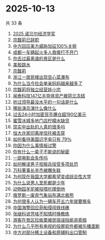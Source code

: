 # 2025-10-13

共 33 条

<!-- BEGIN ZHIHUSEARCH -->
<!-- 最后更新时间 Mon Oct 13 2025 19:14:59 GMT+0800 (China Standard Time) -->

1. [2025 诺贝尔经济学奖](https://www.zhihu.com/search?q=2025%20%E8%AF%BA%E8%B4%9D%E5%B0%94%E7%BB%8F%E6%B5%8E%E5%AD%A6%E5%A5%96)
1. [宗馥莉已辞职](https://www.zhihu.com/search?q=%E5%AE%97%E9%A6%A5%E8%8E%89%E5%B7%B2%E8%BE%9E%E8%81%8C)
1. [中方回应美方威胁加征100%关税](https://www.zhihu.com/search?q=%E4%B8%AD%E6%96%B9%E5%9B%9E%E5%BA%94%E7%BE%8E%E6%96%B9%E5%A8%81%E8%83%81%E5%8A%A0%E5%BE%81100%25%E5%85%B3%E7%A8%8E)
1. [成都一车辆起火多人救援打不开门](https://www.zhihu.com/search?q=%E6%88%90%E9%83%BD%E4%B8%80%E8%BD%A6%E8%BE%86%E8%B5%B7%E7%81%AB%E5%A4%9A%E4%BA%BA%E6%95%91%E6%8F%B4%E6%89%93%E4%B8%8D%E5%BC%80%E9%97%A8)
1. [你去过最离谱的景区是什么](https://www.zhihu.com/search?q=%E4%BD%A0%E5%8E%BB%E8%BF%87%E6%9C%80%E7%A6%BB%E8%B0%B1%E7%9A%84%E6%99%AF%E5%8C%BA%E6%98%AF%E4%BB%80%E4%B9%88)
1. [美股跳水](https://www.zhihu.com/search?q=%E7%BE%8E%E8%82%A1%E8%B7%B3%E6%B0%B4)
1. [宗馥莉](https://www.zhihu.com/search?q=%E5%AE%97%E9%A6%A5%E8%8E%89)
1. [浙江一居民楼出现空心菜瀑布](https://www.zhihu.com/search?q=%E6%B5%99%E6%B1%9F%E4%B8%80%E5%B1%85%E6%B0%91%E6%A5%BC%E5%87%BA%E7%8E%B0%E7%A9%BA%E5%BF%83%E8%8F%9C%E7%80%91%E5%B8%83)
1. [为什么当今社会单亲妈妈越来越多了](https://www.zhihu.com/search?q=%E4%B8%BA%E4%BB%80%E4%B9%88%E5%BD%93%E4%BB%8A%E7%A4%BE%E4%BC%9A%E5%8D%95%E4%BA%B2%E5%A6%88%E5%A6%88%E8%B6%8A%E6%9D%A5%E8%B6%8A%E5%A4%9A%E4%BA%86)
1. [宗馥莉将独立经营娃小宗](https://www.zhihu.com/search?q=%E5%AE%97%E9%A6%A5%E8%8E%89%E5%B0%86%E7%8B%AC%E7%AB%8B%E7%BB%8F%E8%90%A5%E5%A8%83%E5%B0%8F%E5%AE%97)
1. [闻泰科技147亿半导体资产被荷兰冻结](https://www.zhihu.com/search?q=%E9%97%BB%E6%B3%B0%E7%A7%91%E6%8A%80147%E4%BA%BF%E5%8D%8A%E5%AF%BC%E4%BD%93%E8%B5%84%E4%BA%A7%E8%A2%AB%E8%8D%B7%E5%85%B0%E5%86%BB%E7%BB%93)
1. [听过领导最没水平的一句话是什么](https://www.zhihu.com/search?q=%E5%90%AC%E8%BF%87%E9%A2%86%E5%AF%BC%E6%9C%80%E6%B2%A1%E6%B0%B4%E5%B9%B3%E7%9A%84%E4%B8%80%E5%8F%A5%E8%AF%9D%E6%98%AF%E4%BB%80%E4%B9%88)
1. [哪些演员演什么像什么](https://www.zhihu.com/search?q=%E5%93%AA%E4%BA%9B%E6%BC%94%E5%91%98%E6%BC%94%E4%BB%80%E4%B9%88%E5%83%8F%E4%BB%80%E4%B9%88)
1. [过去24小时加密货币爆仓超190亿美元](https://www.zhihu.com/search?q=%E8%BF%87%E5%8E%BB24%E5%B0%8F%E6%97%B6%E5%8A%A0%E5%AF%86%E8%B4%A7%E5%B8%81%E7%88%86%E4%BB%93%E8%B6%85190%E4%BA%BF%E7%BE%8E%E5%85%83)
1. [蜜雪冰城多地门店柠檬水缺货](https://www.zhihu.com/search?q=%E8%9C%9C%E9%9B%AA%E5%86%B0%E5%9F%8E%E5%A4%9A%E5%9C%B0%E9%97%A8%E5%BA%97%E6%9F%A0%E6%AA%AC%E6%B0%B4%E7%BC%BA%E8%B4%A7)
1. [现实中出轨的人真的很多吗](https://www.zhihu.com/search?q=%E7%8E%B0%E5%AE%9E%E4%B8%AD%E5%87%BA%E8%BD%A8%E7%9A%84%E4%BA%BA%E7%9C%9F%E7%9A%84%E5%BE%88%E5%A4%9A%E5%90%97)
1. [恒大许家印离岸信托被击穿](https://www.zhihu.com/search?q=%E6%81%92%E5%A4%A7%E8%AE%B8%E5%AE%B6%E5%8D%B0%E7%A6%BB%E5%B2%B8%E4%BF%A1%E6%89%98%E8%A2%AB%E5%87%BB%E7%A9%BF)
1. [如何看待美国识字率只有 79％](https://www.zhihu.com/search?q=%E5%A6%82%E4%BD%95%E7%9C%8B%E5%BE%85%E7%BE%8E%E5%9B%BD%E8%AF%86%E5%AD%97%E7%8E%87%E5%8F%AA%E6%9C%89%2079%EF%BC%85)
1. [你因为什么事情报过警](https://www.zhihu.com/search?q=%E4%BD%A0%E5%9B%A0%E4%B8%BA%E4%BB%80%E4%B9%88%E4%BA%8B%E6%83%85%E6%8A%A5%E8%BF%87%E8%AD%A6)
1. [你有什么一辈子不能说的秘密](https://www.zhihu.com/search?q=%E4%BD%A0%E6%9C%89%E4%BB%80%E4%B9%88%E4%B8%80%E8%BE%88%E5%AD%90%E4%B8%8D%E8%83%BD%E8%AF%B4%E7%9A%84%E7%A7%98%E5%AF%86)
1. [一部电影会失传吗](https://www.zhihu.com/search?q=%E4%B8%80%E9%83%A8%E7%94%B5%E5%BD%B1%E4%BC%9A%E5%A4%B1%E4%BC%A0%E5%90%97)
1. [如何解读男子拒服兵役受多项处罚](https://www.zhihu.com/search?q=%E5%A6%82%E4%BD%95%E8%A7%A3%E8%AF%BB%E7%94%B7%E5%AD%90%E6%8B%92%E6%9C%8D%E5%85%B5%E5%BD%B9%E5%8F%97%E5%A4%9A%E9%A1%B9%E5%A4%84%E7%BD%9A)
1. [万科董事长辛杰被曝失联](https://www.zhihu.com/search?q=%E4%B8%87%E7%A7%91%E8%91%A3%E4%BA%8B%E9%95%BF%E8%BE%9B%E6%9D%B0%E8%A2%AB%E6%9B%9D%E5%A4%B1%E8%81%94)
1. [为何现在我国大学都希望变成综合性大学](https://www.zhihu.com/search?q=%E4%B8%BA%E4%BD%95%E7%8E%B0%E5%9C%A8%E6%88%91%E5%9B%BD%E5%A4%A7%E5%AD%A6%E9%83%BD%E5%B8%8C%E6%9C%9B%E5%8F%98%E6%88%90%E7%BB%BC%E5%90%88%E6%80%A7%E5%A4%A7%E5%AD%A6)
1. [为什么说男人至死都是少年](https://www.zhihu.com/search?q=%E4%B8%BA%E4%BB%80%E4%B9%88%E8%AF%B4%E7%94%B7%E4%BA%BA%E8%87%B3%E6%AD%BB%E9%83%BD%E6%98%AF%E5%B0%91%E5%B9%B4)
1. [动物园羊驼被投喂吃撑倒地](https://www.zhihu.com/search?q=%E5%8A%A8%E7%89%A9%E5%9B%AD%E7%BE%8A%E9%A9%BC%E8%A2%AB%E6%8A%95%E5%96%82%E5%90%83%E6%92%91%E5%80%92%E5%9C%B0)
1. [俄罗斯一废弃气象站布满北极熊](https://www.zhihu.com/search?q=%E4%BF%84%E7%BD%97%E6%96%AF%E4%B8%80%E5%BA%9F%E5%BC%83%E6%B0%94%E8%B1%A1%E7%AB%99%E5%B8%83%E6%BB%A1%E5%8C%97%E6%9E%81%E7%86%8A)
1. [为何很多人认为一辆车开五六年就要换车](https://www.zhihu.com/search?q=%E4%B8%BA%E4%BD%95%E5%BE%88%E5%A4%9A%E4%BA%BA%E8%AE%A4%E4%B8%BA%E4%B8%80%E8%BE%86%E8%BD%A6%E5%BC%80%E4%BA%94%E5%85%AD%E5%B9%B4%E5%B0%B1%E8%A6%81%E6%8D%A2%E8%BD%A6)
1. [中国海警回应菲船侵闯铁线礁](https://www.zhihu.com/search?q=%E4%B8%AD%E5%9B%BD%E6%B5%B7%E8%AD%A6%E5%9B%9E%E5%BA%94%E8%8F%B2%E8%88%B9%E4%BE%B5%E9%97%AF%E9%93%81%E7%BA%BF%E7%A4%81)
1. [张继科说凭啥不知情时换教练](https://www.zhihu.com/search?q=%E5%BC%A0%E7%BB%A7%E7%A7%91%E8%AF%B4%E5%87%AD%E5%95%A5%E4%B8%8D%E7%9F%A5%E6%83%85%E6%97%B6%E6%8D%A2%E6%95%99%E7%BB%83)
1. [游客在景区捡板栗被民宿诬陷偷盗索赔](https://www.zhihu.com/search?q=%E6%B8%B8%E5%AE%A2%E5%9C%A8%E6%99%AF%E5%8C%BA%E6%8D%A1%E6%9D%BF%E6%A0%97%E8%A2%AB%E6%B0%91%E5%AE%BF%E8%AF%AC%E9%99%B7%E5%81%B7%E7%9B%97%E7%B4%A2%E8%B5%94)
1. [为什么几乎所有电视的投屏软件都被乐播垄断](https://www.zhihu.com/search?q=%E4%B8%BA%E4%BB%80%E4%B9%88%E5%87%A0%E4%B9%8E%E6%89%80%E6%9C%89%E7%94%B5%E8%A7%86%E7%9A%84%E6%8A%95%E5%B1%8F%E8%BD%AF%E4%BB%B6%E9%83%BD%E8%A2%AB%E4%B9%90%E6%92%AD%E5%9E%84%E6%96%AD)
1. [中方对部分稀土设备和原辅料出口管制](https://www.zhihu.com/search?q=%E4%B8%AD%E6%96%B9%E5%AF%B9%E9%83%A8%E5%88%86%E7%A8%80%E5%9C%9F%E8%AE%BE%E5%A4%87%E5%92%8C%E5%8E%9F%E8%BE%85%E6%96%99%E5%87%BA%E5%8F%A3%E7%AE%A1%E5%88%B6)

<!-- END ZHIHUSEARCH -->
